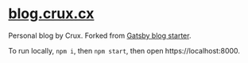 # [blog.crux.cx](https://blog.crux.cx/)

Personal blog by Crux. Forked from [Gatsby blog starter](https://github.com/gatsbyjs/gatsby-starter-blog).

To run locally, `npm i`, then `npm start`, then open https://localhost:8000.
